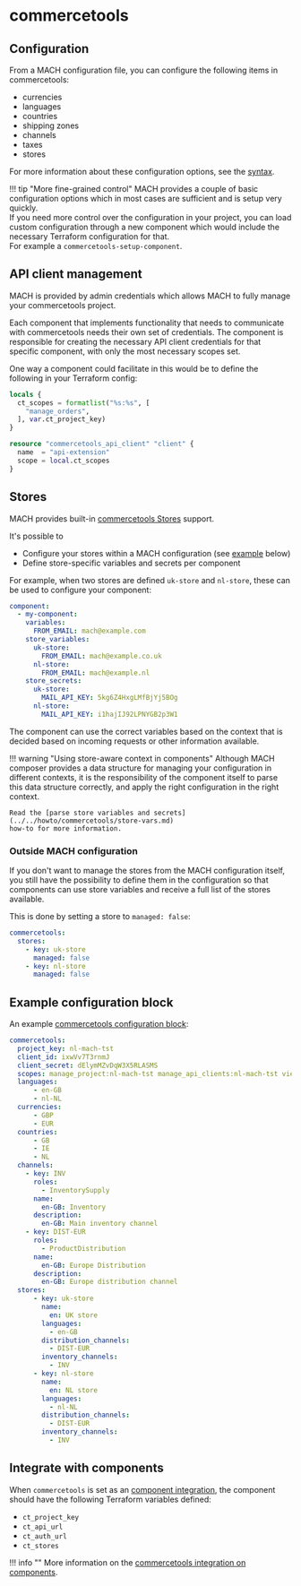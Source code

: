 # commercetools

## Configuration

From a MACH configuration file, you can configure the following items in
commercetools:

- currencies
- languages
- countries
- shipping zones
- channels
- taxes
- stores

For more information about these configuration options, see the [syntax](../../reference/syntax/sites.md#commercetools).

!!! tip "More fine-grained control"
    MACH provides a couple of basic configuration options which in most cases
    are sufficient and is setup very quickly.<br>
    If you need more control over the configuration in your project, you can
    load custom configuration through a new component which would include the
    necessary Terraform configuration for that.<br>
    For example a `commercetools-setup-component`.

## API client management

MACH is provided by admin credentials which allows MACH to fully manage your
commercetools project.

Each component that implements functionality that needs to communicate with
commercetools needs their own set of credentials.
The component is responsible for creating the necessary API client credentials
for that specific component, with only the most necessary scopes set.

One way a component could facilitate in this would be to define the following in
your Terraform config:

```terraform
locals {
  ct_scopes = formatlist("%s:%s", [
    "manage_orders",
  ], var.ct_project_key)
}

resource "commercetools_api_client" "client" {
  name  = "api-extension"
  scope = local.ct_scopes
}
```

## Stores

MACH provides built-in [commercetools Stores](https://docs.commercetools.com/api/projects/stores) support.

It's possible to

- Configure your stores within a MACH configuration (see [example](#example-configuration-block) below)
- Define store-specific variables and secrets per component

For example, when two stores are defined `uk-store` and `nl-store`, these can be
used to configure your component:

```yaml
component:
  - my-component:
    variables:
      FROM_EMAIL: mach@example.com
    store_variables:
      uk-store:
        FROM_EMAIL: mach@example.co.uk
      nl-store:
        FROM_EMAIL: mach@example.nl
    store_secrets:
      uk-store:
        MAIL_API_KEY: 5kg6Z4HxgLMfBjYj5BOg
      nl-store:
        MAIL_API_KEY: i1hajIJ92LPNYGB2p3W1
```

The component can use the correct variables based on the context that is decided
based on incoming requests or other information available.

!!! warning "Using store-aware context in components"
    Although MACH composer provides a data structure for managing your
    configuration in different contexts, it is the responsibility of the
    component itself to parse this data structure correctly, and apply the right
    configuration in the right context.

    Read the [parse store variables and secrets](../../howto/commercetools/store-vars.md)
    how-to for more information.

### Outside MACH configuration

If you don't want to manage the stores from the MACH configuration itself, you
still have the possibility to define them in the configuration so that
components can use store variables and receive a full list of the stores
available.

This is done by setting a store to `managed: false`:

```yaml
commercetools:
  stores:
    - key: uk-store
      managed: false
    - key: nl-store
      managed: false
```

## Example configuration block

An example [commercetools configuration block](../../reference/syntax/sites.md#commercetools):

```yaml
commercetools:
  project_key: nl-mach-tst
  client_id: ixwVv7T3rnmJ
  client_secret: dElymMZvDqW3X5RLASMS
  scopes: manage_project:nl-mach-tst manage_api_clients:nl-mach-tst view_api_clients:nl-mach-tst
  languages:
      - en-GB
      - nl-NL
  currencies:
      - GBP
      - EUR
  countries:
      - GB
      - IE
      - NL
  channels:
    - key: INV
      roles:
        - InventorySupply
      name:
        en-GB: Inventory
      description:
        en-GB: Main inventory channel
    - key: DIST-EUR
      roles:
        - ProductDistribution
      name:
        en-GB: Europe Distribution
      description:
        en-GB: Europe distribution channel
  stores:
      - key: uk-store
        name:
          en: UK store
        languages:
          - en-GB
        distribution_channels:
          - DIST-EUR
        inventory_channels:
          - INV
      - key: nl-store
        name:
          en: NL store
        languages:
          - nl-NL
        distribution_channels:
          - DIST-EUR
        inventory_channels:
          - INV
```

## Integrate with components

When `commercetools` is set as an [component integration](../../reference/components/structure.md#integrations),
the component should have the following Terraform variables defined:

- `ct_project_key`
- `ct_api_url`
- `ct_auth_url`
- `ct_stores`

!!! info ""
    More information on the [commercetools integration on components](../../reference/components/structure.md#commercetools).
